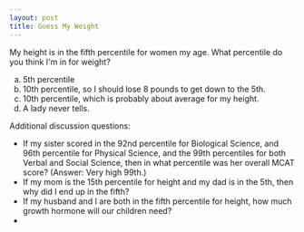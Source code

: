 ```yaml
---
layout: post
title: Guess My Weight
---
```


My height is in the fifth percentile for women my age.  What percentile do you think I'm in for weight?  

<ol type="a">
  <li>5th percentile</li>
  <li>10th percentile, so I should lose 8 pounds to get down to the 5th.</li>
  <li>10th percentile, which is probably about average for my height.</li>
  <li>A lady never tells.</li>
</ol>


Additional discussion questions:

* If my sister scored in the 92nd percentile for Biological Science, and 96th percentile for Physical Science, and the 99th percentiles for both Verbal and Social Science, then in what percentile was her overall MCAT score? (Answer: Very high 99th.)
* If my mom is the 15th percentile for height and my dad is in the 5th, then why did I end up in the fifth?
* If my husband and I are both in the fifth percentile for height, how much growth hormone will our children need?
* 


